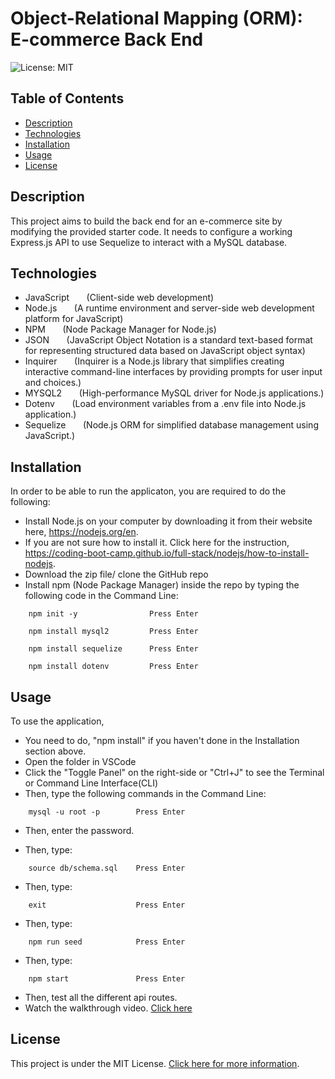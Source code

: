 # Object-Relational Mapping (ORM): E-commerce Back End
![License: MIT](https://img.shields.io/badge/License-MIT-yellow.svg)


## Table of Contents

- [Description](#description)
- [Technologies](#technologies)
- [Installation](#installation)
- [Usage](#usage)
- [License](#license)


## Description

This project aims to build the back end for an e-commerce site by modifying the provided starter code. It needs to configure a working Express.js API to use Sequelize to interact with a MySQL database.


## Technologies

- JavaScript &nbsp; &nbsp; &nbsp; (Client-side web development)
- Node.js &nbsp; &nbsp; &nbsp; (A runtime environment and server-side web development platform for JavaScript)
- NPM &nbsp; &nbsp; &nbsp; (Node Package Manager for Node.js)
- JSON &nbsp; &nbsp; &nbsp; (JavaScript Object Notation is a standard text-based format for representing structured data based on JavaScript object syntax)
- Inquirer &nbsp; &nbsp; &nbsp; (Inquirer is a Node.js library that simplifies creating interactive command-line interfaces by providing prompts for user input and choices.)
- MYSQL2 &nbsp; &nbsp; &nbsp; (High-performance MySQL driver for Node.js applications.)
- Dotenv &nbsp; &nbsp; &nbsp; (Load environment variables from a .env file into Node.js application.)
- Sequelize &nbsp; &nbsp; &nbsp; (Node.js ORM for simplified database management using JavaScript.)


## Installation

In order to be able to run the applicaton, you are required to do the following:

- Install Node.js on your computer by downloading it from their website here, https://nodejs.org/en.
- If you are not sure how to install it. Click here for the instruction, https://coding-boot-camp.github.io/full-stack/nodejs/how-to-install-nodejs.
- Download the zip file/ clone the GitHub repo 
- Install npm (Node Package Manager) inside the repo by typing the following code in the Command Line:

```
    npm init -y                Press Enter
```
```
    npm install mysql2         Press Enter
```
```
    npm install sequelize      Press Enter
```
```
    npm install dotenv         Press Enter
```


## Usage

To use the application,
- You need to do, "npm install" if you haven't done in the Installation section above.
- Open the folder in VSCode
- Click the "Toggle Panel" on the right-side or "Ctrl+J" to see the Terminal or Command Line Interface(CLI)
- Then, type the following commands in the Command Line:

```
    mysql -u root -p        Press Enter
```
- Then, enter the password.

- Then, type:

```
    source db/schema.sql    Press Enter
```

- Then, type:

```
    exit                    Press Enter
```

- Then, type:

```
    npm run seed            Press Enter
```
- Then, type:

```
    npm start               Press Enter
```

- Then, test all the different api routes.
- Watch the walkthrough video. [Click here](https://drive.google.com/file/d/1ZC9RToX-dUfTEyTq9dFKVJGEk1nl478u/view)


## License

This project is under the MIT License. [Click here for more information](https://opensource.org/licenses/MIT).
